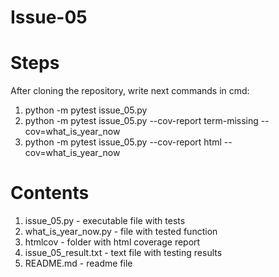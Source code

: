 # Issue-05 

# Steps
After cloning the repository, write next commands in cmd:
1. python -m pytest issue_05.py
2. python -m pytest issue_05.py --cov-report term-missing --cov=what_is_year_now
3. python -m pytest issue_05.py --cov-report html --cov=what_is_year_now

# Contents
1. issue_05.py          - executable file with tests
2. what_is_year_now.py  - file with tested function
3. htmlcov              - folder with html coverage report
4. issue_05_result.txt  - text file with testing results
5. README.md            - readme file  
